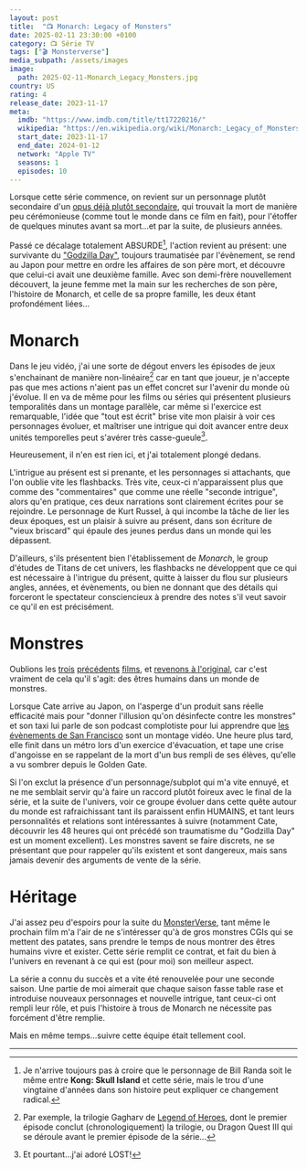 ```yaml
---
layout: post
title:  "📺 Monarch: Legacy of Monsters"
date: 2025-02-11 23:30:00 +0100
category: 📺 Série TV
tags: ["🎬 Monsterverse"]
media_subpath: /assets/images
image:
  path: 2025-02-11-Monarch_Legacy_Monsters.jpg
country: US
rating: 4
release_date: 2023-11-17
meta:
  imdb: "https://www.imdb.com/title/tt17220216/"
  wikipedia: "https://en.wikipedia.org/wiki/Monarch:_Legacy_of_Monsters"
  start_date: 2023-11-17
  end_date: 2024-01-12
  network: "Apple TV"
  seasons: 1
  episodes: 10
---
```


Lorsque cette série commence, on revient sur un personnage plutôt secondaire d'un [opus déjà plutôt secondaire](/posts/kong-skull-island/), qui trouvait la mort de manière peu cérémonieuse (comme tout le monde dans ce film en fait), pour l'étoffer de quelques minutes avant sa mort...et par la suite, de plusieurs années.

Passé ce décalage totalement ABSURDE[^1], l'action revient au présent: une survivante du ["Godzilla Day"](/posts/godzilla-2014/), toujours traumatisée par l'évènement, se rend au Japon pour mettre en ordre les affaires de son père mort, et découvre que celui-ci avait une deuxième famille. Avec son demi-frère nouvellement découvert, la jeune femme met la main sur les recherches de son père, l'histoire de Monarch, et celle de sa propre famille, les deux étant profondément liées...

# Monarch

Dans le jeu vidéo, j'ai une sorte de dégout envers les épisodes de jeux s'enchainant de manière non-linéaire[^2] car en tant que joueur, je n'accepte pas que mes actions n'aient pas un effet concret sur l'avenir du monde où j'évolue. Il en va de même pour les films ou séries qui présentent plusieurs temporalités dans un montage parallèle, car même si l'exercice est remarquable, l'idée que "tout est écrit" brise vite mon plaisir à voir ces personnages évoluer, et maîtriser une intrigue qui doit avancer entre deux unités temporelles peut s'avérer très casse-gueule[^3].

Heureusement, il n'en est rien ici, et j'ai totalement plongé dedans.

L'intrigue au présent est si prenante, et les personnages si attachants, que l'on oublie vite les flashbacks. Très vite, ceux-ci n'apparaissent plus que comme des "commentaires" que comme une réelle "seconde intrigue", alors qu'en pratique, ces deux narrations sont clairement écrites pour se rejoindre. Le personnage de Kurt Russel, à qui incombe la tâche de lier les deux époques, est un plaisir à suivre au présent, dans son écriture de "vieux briscard" qui épaule des jeunes perdus dans un monde qui les dépassent.

D'ailleurs, s'ils présentent bien l'établissement de *Monarch*, le group d'études de Titans de cet univers, les flashbacks ne développent que ce qui est nécessaire à l'intrigue du présent, quitte à laisser du flou sur plusieurs angles, années, et évènements, ou bien ne donnant que des détails qui forceront le spectateur consciencieux à prendre des notes s'il veut savoir ce qu'il en est précisément.

# Monstres

Oublions les [trois](/posts/godzilla-vs-kong/) [précédents](/posts/godzilla-king-of-the-monsters/) [films](/posts/kong-skull-island/), et [revenons à l'original](/posts/godzilla-2014/), car c'est vraiment de cela qu'il s'agit: des êtres humains dans un monde de monstres.

Lorsque Cate arrive au Japon, on l'asperge d'un produit sans réelle efficacité mais pour "donner l'illusion qu'on désinfecte contre les monstres" et son taxi lui parle de son podcast complotiste pour lui apprendre que [les évènements de San Francisco](/posts/godzilla-2014/) sont un montage vidéo. Une heure plus tard, elle finit dans un métro lors d'un exercice d'évacuation, et tape une crise d'angoisse en se rappelant de la mort d'un bus rempli de ses élèves, qu'elle a vu sombrer depuis le Golden Gate.

Si l'on exclut la présence d'un personnage/subplot qui m'a vite ennuyé, et ne me semblait servir qu'à faire un raccord plutôt foireux avec le final de la série, et la suite de l'univers, voir ce groupe évoluer dans cette quête autour du monde est rafraichissant tant ils paraissent enfin HUMAINS, et tant leurs personnalités et relations sont intéressantes à suivre (notamment Cate, découvrir les 48 heures qui ont précédé son traumatisme du "Godzilla Day" est un moment excellent). Les monstres savent se faire discrets, ne se présentant que pour rappeler qu'ils existent et sont dangereux, mais sans jamais devenir des arguments de vente de la série.

# Héritage

J'ai assez peu d'espoirs pour la suite du [MonsterVerse](/tags/monsterverse/), tant même le prochain film m'a l'air de ne s'intéresser qu'à de gros monstres CGIs qui se mettent des patates, sans prendre le temps de nous montrer des êtres humains vivre et exister. Cette série remplit ce contrat, et fait du bien à l'univers en revenant à ce qui est (pour moi) son meilleur aspect.

La série a connu du succès et a vite été renouvelée pour une seconde saison. Une partie de moi aimerait que chaque saison fasse table rase et introduise nouveaux personnages et nouvelle intrigue, tant ceux-ci ont rempli leur rôle, et puis l'histoire à trous de Monarch ne nécessite pas forcément d'être remplie.

Mais en même temps...suivre cette équipe était tellement cool.

* * *
[^1]: Je n'arrive toujours pas à croire que le personnage de Bill Randa soit le même entre **Kong: Skull Island** et cette série, mais le trou d'une vingtaine d'années dans son histoire peut expliquer ce changement radical.
[^2]: Par exemple, la trilogie Gagharv de [Legend of Heroes](/posts/trails-sky-fc-evo/), dont le premier épisode conclut (chronologiquement) la trilogie, ou <wiki>Dragon Quest III</wiki> qui se déroule avant le premier épisode de la série...
[^3]: Et pourtant...j'ai adoré <wiki page="Lost : Les Disparus">LOST</wiki>!

